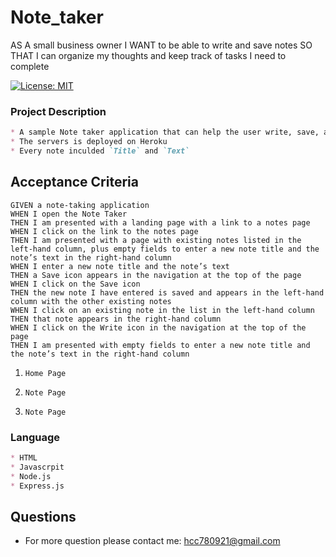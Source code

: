 # Note_taker
AS A small business owner I WANT to be able to write and save notes SO THAT I can organize my thoughts and keep track of tasks I need to complete


[![License: MIT](https://img.shields.io/badge/License-MIT-blue.svg)](https://opensource.org/licenses/MIT)

### Project Description
```md
* A sample Note taker application that can help the user write, save, and delete the notes
* The servers is deployed on Heroku
* Every note inculded `Title` and `Text`
```

## Acceptance Criteria

```
GIVEN a note-taking application
WHEN I open the Note Taker
THEN I am presented with a landing page with a link to a notes page
WHEN I click on the link to the notes page
THEN I am presented with a page with existing notes listed in the left-hand column, plus empty fields to enter a new note title and the note’s text in the right-hand column
WHEN I enter a new note title and the note’s text
THEN a Save icon appears in the navigation at the top of the page
WHEN I click on the Save icon
THEN the new note I have entered is saved and appears in the left-hand column with the other existing notes
WHEN I click on an existing note in the list in the left-hand column
THEN that note appears in the right-hand column
WHEN I click on the Write icon in the navigation at the top of the page
THEN I am presented with empty fields to enter a new note title and the note’s text in the right-hand column
```

1. `Home Page`

2. `Note Page`

2. `Note Page`

### Language
```md
* HTML
* Javascrpit
* Node.js
* Express.js
```

## Questions
*  For more question please contact me: hcc780921@gmail.com